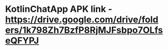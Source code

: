 # KotlinChatApp APK link - https://drive.google.com/drive/folders/1k798Zh7BzfP8RjMJFsbpo7OLfseQFYPJ
